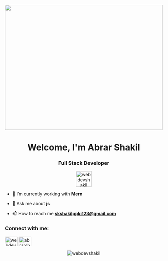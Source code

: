 <img  width="100%" src="images/main.avif" height="400px">
<h1 align="center">Welcome, I'm Abrar Shakil</h1>
<h3 align="center">Full Stack Developer</h3>

<p align="center"> <img src="https://komarev.com/ghpvc/?username=webdevshakil&label=Profile%20views&color=0e75b6&style=flat" alt="webdevshakil" height="50"/> </p>


- 📱 I’m currently working with **Mern**

- 💬 Ask me about **js**

- 📫 How to reach me **skshakilppki123@gmail.com**

<h3 align="left">Connect with me:</h3>
<p align="left">
<a href="https://fb.com/webdevshakil" target="blank"><img align="center" src="https://raw.githubusercontent.com/rahuldkjain/github-profile-readme-generator/master/src/images/icons/Social/facebook.svg" alt="webdevshakil" height="30" width="40" /></a>
<a href="https://www.youtube.com/c/abrarshakilahmed" target="blank"><img align="center" src="https://raw.githubusercontent.com/rahuldkjain/github-profile-readme-generator/master/src/images/icons/Social/youtube.svg" alt="abrarshakilahmed" height="30" width="40" /></a>
</p>




<p align="center" ><img src="https://github-readme-stats.vercel.app/api/top-langs?username=webdevshakil&show_icons=true&locale=en&layout=compact" alt="webdevshakil" /></p>



